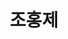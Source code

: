 ---
layout: hubs
key: Q12617166
title: 조홍제
name: 조홍제
image: 
description: 대한민국의 기업가, 효성그룹 창업주
score: 0.0034227660193884187
degree: 3
---
